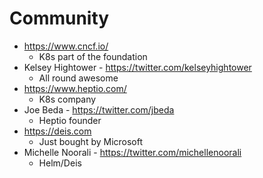# Community

* https://www.cncf.io/
    * K8s part of the foundation
* Kelsey Hightower - https://twitter.com/kelseyhightower
    * All round awesome
* https://www.heptio.com/
    * K8s company
* Joe Beda - https://twitter.com/jbeda
    * Heptio founder
* https://deis.com
    * Just bought by Microsoft
* Michelle Noorali - https://twitter.com/michellenoorali
    * Helm/Deis
